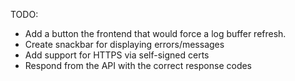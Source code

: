 TODO:
 - Add a button the frontend that would force a log buffer refresh.
 - Create snackbar for displaying errors/messages
 - Add support for HTTPS via self-signed certs
 - Respond from the API with the correct response codes